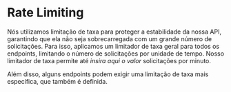 # Rate Limiting

Nós utilizamos limitação de taxa para proteger a estabilidade da nossa API, garantindo que ela não seja sobrecarregada com um grande número de solicitações. Para isso, aplicamos um limitador de taxa geral para todos os endpoints, limitando o número de solicitações por unidade de tempo.  Nosso limitador de taxa permite até *insira aqui o valor* solicitações por minuto.

Além disso, alguns endpoints podem exigir uma limitação de taxa mais específica, que também é definida.
